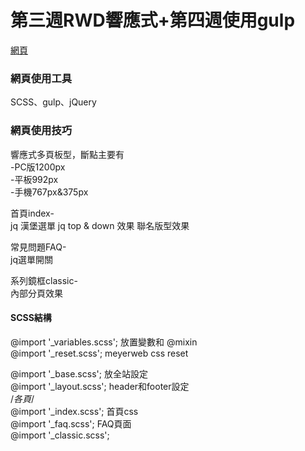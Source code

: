 # 第三週RWD響應式+第四週使用gulp

[網頁](https://wanchii.github.io/layout-gulp-w3-w4/dist/index.html)



### 網頁使用工具
SCSS、gulp、jQuery

### 網頁使用技巧

響應式多頁板型，斷點主要有  
-PC版1200px  
-平板992px  
-手機767px&375px  

首頁index-  
jq 漢堡選單
jq top & down 效果
聯名版型效果

常見問題FAQ-  
jq選單開關

系列鏡框classic-  
內部分頁效果

#### SCSS結構
@import '_variables.scss'; 放置變數和 @mixin  
@import '_reset.scss'; meyerweb css reset  

@import '_base.scss'; 放全站設定  
@import '_layout.scss'; header和footer設定  
/*各頁*/  
@import '_index.scss'; 首頁css   
@import '_faq.scss'; FAQ頁面    
@import '_classic.scss';    
